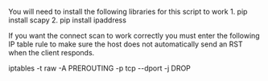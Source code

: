 You will need to install the following libraries for this script to work
	1. pip install scapy
	2. pip install ipaddress

If you want the connect scan to work correctly you must enter the following IP
table rule to make sure the host does not automatically send an RST when the
client responds.

iptables -t raw -A PREROUTING -p tcp --dport <source port I use for scapy traffic> -j DROP

